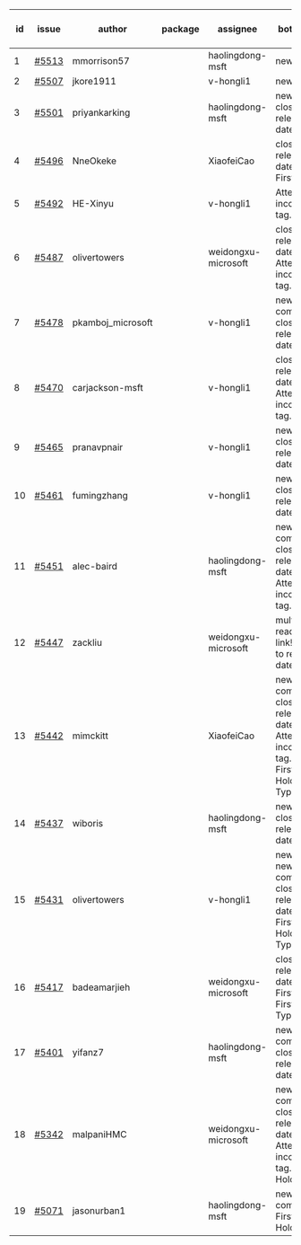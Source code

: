 | id | issue | author | package | assignee | bot advice | created date of issue | target release date | date from target |
| ------ | ------ | ------ | ------ | ------ | ------ | ------ | ------ | :-----: |
| 1 | [#5513](https://github.com/Azure/sdk-release-request/issues/5513) | mmorrison57 |  | haolingdong-msft | new issue. | 09-18 | 10-25 |  |
| 2 | [#5507](https://github.com/Azure/sdk-release-request/issues/5507) | jkore1911 |  | v-hongli1 | new issue. | 09-16 | 10-24 |  |
| 3 | [#5501](https://github.com/Azure/sdk-release-request/issues/5501) | priyankarking |  | haolingdong-msft | new issue. close to release date. | 09-13 | 09-27 | 2 |
| 4 | [#5496](https://github.com/Azure/sdk-release-request/issues/5496) | NneOkeke |  | XiaofeiCao | close to release date. FirstBeta. | 09-13 | 09-27 | 2 |
| 5 | [#5492](https://github.com/Azure/sdk-release-request/issues/5492) | HE-Xinyu |  | v-hongli1 | Attention to inconsistent tag. | 09-13 | 10-24 |  |
| 6 | [#5487](https://github.com/Azure/sdk-release-request/issues/5487) | olivertowers |  | weidongxu-microsoft | close to release date. Attention to inconsistent tag. | 09-12 | 09-27 | 2 |
| 7 | [#5478](https://github.com/Azure/sdk-release-request/issues/5478) | pkamboj_microsoft |  | v-hongli1 | new comment. close to release date. | 09-10 | 09-26 | 1 |
| 8 | [#5470](https://github.com/Azure/sdk-release-request/issues/5470) | carjackson-msft |  | v-hongli1 | close to release date. Attention to inconsistent tag. | 09-09 | 09-27 | 2 |
| 9 | [#5465](https://github.com/Azure/sdk-release-request/issues/5465) | pranavpnair |  | v-hongli1 | new issue. close to release date. | 09-06 | 09-27 | 2 |
| 10 | [#5461](https://github.com/Azure/sdk-release-request/issues/5461) | fumingzhang |  | v-hongli1 | new issue. close to release date. | 09-02 | 09-26 | 1 |
| 11 | [#5451](https://github.com/Azure/sdk-release-request/issues/5451) | alec-baird |  | haolingdong-msft | new comment. close to release date. Attention to inconsistent tag. | 08-30 | 09-27 | 2 |
| 12 | [#5447](https://github.com/Azure/sdk-release-request/issues/5447) | zackliu |  | weidongxu-microsoft | multi readme link! close to release date. | 08-26 | 09-26 | 1 |
| 13 | [#5442](https://github.com/Azure/sdk-release-request/issues/5442) | mimckitt |  | XiaofeiCao | new comment. close to release date. Attention to inconsistent tag. FirstGA. HoldOn. TypeSpec. | 08-22 | 09-27 | 2 |
| 14 | [#5437](https://github.com/Azure/sdk-release-request/issues/5437) | wiboris |  | haolingdong-msft | new issue. close to release date. | 08-22 | 09-27 | 2 |
| 15 | [#5431](https://github.com/Azure/sdk-release-request/issues/5431) | olivertowers |  | v-hongli1 | new issue. new comment. close to release date. FirstGA. HoldOn. TypeSpec. | 08-19 | 09-27 | 2 |
| 16 | [#5417](https://github.com/Azure/sdk-release-request/issues/5417) | badeamarjieh |  | weidongxu-microsoft | close to release date. FirstGA. FirstBeta. TypeSpec. | 08-12 | 09-26 | 1 |
| 17 | [#5401](https://github.com/Azure/sdk-release-request/issues/5401) | yifanz7 |  | haolingdong-msft | new comment. close to release date. | 08-07 | 09-27 | 2 |
| 18 | [#5342](https://github.com/Azure/sdk-release-request/issues/5342) | malpaniHMC |  | weidongxu-microsoft | new comment. close to release date. Attention to inconsistent tag. HoldOn. | 07-18 | 09-26 | 1 |
| 19 | [#5071](https://github.com/Azure/sdk-release-request/issues/5071) | jasonurban1 |  | haolingdong-msft | new comment. FirstBeta. HoldOn. | 03-22 | 05-24 |  |
